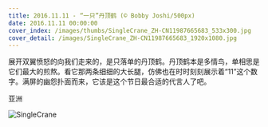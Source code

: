 ```yaml
---
title: 2016.11.11 - “一只”丹顶鹤 (© Bobby Joshi/500px)
date: 2016.11.11 00:00:00
cover_index: /images/thumbs/SingleCrane_ZH-CN11987665683_533x300.jpg
cover_detail: /images/SingleCrane_ZH-CN11987665683_1920x1080.jpg
---
```


展开双翼愤怒的向我们走来的，是只落单的丹顶鹤。丹顶鹤本是多情鸟，单相思是它们最大的煎熬。看它那两条细细的大长腿，仿佛也在时时刻刻展示着“11”这个数字。满屏的幽怨扑面而来，它该是这个节日最合适的代言人了吧。

亚洲

![SingleCrane](/images/SingleCrane_ZH-CN11987665683_1920x1080.jpg)
